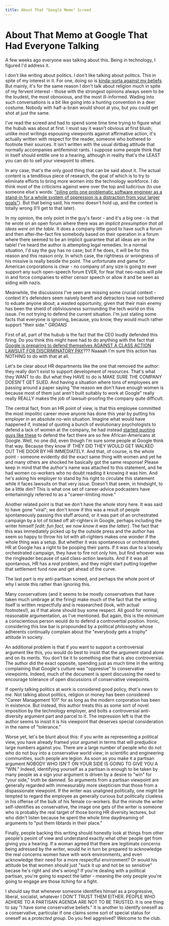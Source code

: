 ```yaml
---
title: About That "Google Memo" Screed
---
```


# About That Memo at Google That Had Everyone Talking
A few weeks ago everyone was talking about this. Being in technology,
I figured I'd address it.

I don't like writing
about politics. I don't like talking about politics. This in spite of
my interest in it. For one, doing so is [kinda-sorta against my
beliefs](http://bahaiblog.net/site/2012/09/6-reasons-to-steer-clear-of-partisan-politics/). But
mainly, it's for the same reason I don't talk about religion much in
spite of my fervent interest - those with the strongest opinions
always seem to be the loudest, the most obnoxious, and the most
ill-informed. Wading into such conversations is a bit like going into
a hunting convention in a deer costume. Nobody with half-a-brain would
shoot at you, but you could get shot at just the same.

I've read the screed and had to spend some time time trying to figure
what the hubub was about at first.  I must say it wasn't obvious at
first blush; unlike most writings espousing viewpoints against
affirmative action, it's actually written with respect for the reader,
someone who bothered to footnote their sources. It isn't written with
the usual dirtbag attitude that normally accompanies antifeminist
rants. I suppose some people think that in itself should entitle one
to a hearing, although in reality that's the LEAST you can do to sell
your viewpoint to others.

In any case, that's the only good
thing that can be said about it.  The actual content is a tenditious
piece of research, the goal of which is to try to eliminate efforts to
bring more women into the technology workforce. I do think most of the
criticisms against were over the top and ludicrous (to use someone
else's words: ["piling onto one problematic software engineer as a
stand-in for a whole system of oppression is a distraction from your
larger
goals"](https://www.washingtonpost.com/opinions/the-google-memo-isnt-the-interesting-part-of-the-story/2017/08/11/de3f8876-7ecb-11e7-9d08-b79f191668ed_story.html?hpid=hp_no-name_opinion-card-d%3Ahomepage%2Fstory&utm_term=.1dd609fb5d24)).
But that being said, his memo doesn't hold up, and the context is totally wrong
(I'll get to that later).

In my opinion, the only point in the guy's favor - and it's a big
one - is that he wrote on an open forum where there was an _implicit
presumption that all ideas were on the table_. It does a company little
good to have such a forum and then after-the-fact fire somebody based
on their operation in a forum where there seemed to be an implicit
guarantee that all ideas are on the table! I've heard the author is
attempting legal remedies. In a normal situation, I'd say the guy has
no case; but if he does, it will be for this reason and this reason
only. In which case, the rightness or wrongness of his missive is
really beside the point. The unfortunate end game for American
corporations is clear - no company of any size is going to ever
support any such open-speech forum EVER, for fear that neo-nazis will
pile in and force companies to either censor speech or allow it and be
seen as siding with nazis.

Meanwhile, the discussions I've seen are missing some crucial
context - context it's defenders seem naively bereft and detractors have not
bothered to eduate anyone about; a wasted opportunity, given that
their main enemy has been the shield of obliviousness surrounding the
tech world on this issue. I'm not trying to defend the current
situation. I'm just stating some facts that everyone is ignoring,
because, you know, they would much rather support "their side."
*GROANS*

First of all, part of the hubub is the fact that the CEO loudly defended this
firing. Do you think this might have had to do anything with the fact
that
[Google
is preparing to defend themselves AGAINST A CLASS ACTION LAWSUIT FOR
DISCRIMINATORY PAY](http://www.nydailynews.com/news/national/lawyer-prepping-suit-google-wage-disparity-article-1.3396128)??? Naaaah I'm sure this action has NOTHING to do
with that at all.</sarcasm>

Let's be clear about HR departments like the one that removed the
author: they really don't exist to support development of resources.
That's what they WANT to do. But what they HAVE to do is
MAKE SURE THE COMPANY DOESN'T GET SUED. And having a situation where
tons of employees are passing around a paper saying "the reason we
don't have enough women is because most of them just aren't built
suitably to work at Google" really really REALLY makes the job of
lawsuit-proofing the company quite difficult.

The central fact, from an HR point of view, is that this employee
committed the most impolitic career move anyone has done this year by
putting his employer in an absolute no-win situation. Imagine what
would have happened if, instead of quoting a bunch of evolutionary
psychologists to defend a lack of women at the company, he had instead
[started quoting guys like
these](https://www.amazon.com/Bell-Curve-Intelligence-Structure-Paperbacks/dp/0684824299/)
to defend the fact there are so few African-Americans at Google. Well,
no one did, even though I'm sure some people at Google think that
way. Because they know IF THEY DID THEY WOULD GET WALKED OUT THE DOOR
BY HR IMMEDIATELY. And that, of course, is the whole point - someone
evidently did the exact same thing with women and yet he and many
others are shocked he basically got the same response! Please keep in
mind that the author's name was attached to this statement, and he had
women co-workers who no doubt reading it knowing it was him. And he's asking
his employer to stand by his right to circulate this statement while
it faces lawsuits on that very issue. Doesn't that seem, in hindsight,
to be a little dim? This is what one set of career-advice podcasters
have entertainingly referred to as a "career-limiting move."

Another related point is that we don't have the whole story here. It
was said to have gone "viral"; we don't know if this was a result of
people spontaneously passing this stuff around, or it was part of an
orchestrated campaign by a lot of ticked off alt-righters in Google,
perhaps including the writer himself _[edit: fun fact, we now know
it was the latter]_. The fact that this was
immediately picked up by the outside press and the author has seem so
happy to throw his lot with alt-righters makes one wonder if the whole
thing was a setup. But whether it was spontaneous or orchestrated, HR
at Google has a right to be pooping their pants. If it was due to a
loosely orchestrated campaign, they have to fire not only him, but
find whoever was the ringleader because of said class-action
lawsuits. And if it was all spontanous, HR has a *real* problem, and
they might start putting together that settlement fund now and get
ahead of the curve.

The last part is my anti-partisan screed, and perhaps the whole point
of why I wrote this rather than ignoring this.

Many conservatives (and it seems to be mostly conservatives that have
taken much umbrage at the firing) make much of the fact that the
writing itself is written respectfully and is reasearched (look, with
actual footnotes!), as if that alone should buy some respect. All good
for normal, reasonable argumentation, as I've mentioned. But again,
this is the _minimum_ a conscientious person would do to defend a
controvertial position. Ironic, considering this low bar is propounded
by a political philosophy whose adherents continually complain about
the "everybody gets a trophy" attitude in society.

An additional problem is that if you want to support a controversial
argument like this, you would do best to insist that the argument
stand alone and on its merits. You don't tie it to something else that
is also controversial. The author did the exact opposite, spending
just as much time in the writing complaining that Google's culture was
"oppresive" to conservative viewpoints. Indeed, much of the document
is spent discussing the need to encourage tolerance of open
discussions of conservative viewpoints.

If openly talking politics at work is considered good policy, _that's
news to me_. Not talking about politics, religion or money has been
considered "Career Management 101" for as long as the modern
corporation has been in existence. But instead, this author treats
this as some sort of novel imposition by the technology employer, and bolts a
controversial anti-diversity argument part and parcel to it. The
impression left is that the author seems to insist it is his viewpoint that
deserves special consideration in the name of "tolerance."

Worse yet, let's be blunt about this: if you write as representing a
political view, you have already framed your argumet in terms that
will predjudice large numbers against you. There are a large number of
people who do not who do not buy into a conservative world view; in
scientific and engineering communities, such people are legion. As
soon as you make it a partisan argument NOBODY WHO ISN'T ON YOUR SIDE
IS GOING TO GIVE YOU A "WIN." Indeed, identifying yourself as a
partisan is enough to be taken by many people as a sign your argument
is driven by a desire to "win" for "your side," truth be damned. So
arguments from a partisan viewpoint are generally regarded with
immeasurably more skepticism that those from a dispassionate
viewpoint. If the writer was unaligned politically, one might be
tempted to regard the employee as generally curious but politically
clueless in his offense of the bulk of his female co-workers. But the
minute the writer self-identifies as conservative, the image one gets
of the writer is someone who is probably the real target of those boring HR
diversity lectures, but who didn't listen because he spent the
whole time daydreaming of arguments to "put them libtards in their
place."

Finally, people
backing this writing should honestly look at things from other
people's peoint of view and understand exactly what other people get
from giving you a hearing. If a woman agreed that there are legitimate
concerns being adressed by the writer, would _he_ in turn be prepared
to acknowledge the real concerns women have with work environments,
and even acknowledge their need for a more respectful environment? Or
would his attitude be that women should just "suck it up and not be so
sensitive" becase he's right and she's wrong? If you're dealing with a
political partisan, you're going to expect the latter - meaning the
only people you're going to engage are those itching for a fight.

I should say that whenever someone identifies himsel as a progressive,
liberal, socialist, whatever I DON'T TRUST THEM EITHER. PEOPLE WHO
ADHERE TO A PARTISAN AGENDA ARE NOT TO BE TRUSTED. It is one thing to
say "I have some conservative beliefs." It is another to identify oneself
as a conservative, particular if one claims some sort of special
status for oneself as a _protected group_. Do you feel aggreived?
Welcome to the club.
